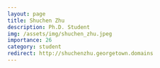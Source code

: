 ```yaml
---
layout: page
title: Shuchen Zhu 
description: Ph.D. Student
img: /assets/img/shuchen_zhu.jpeg
importance: 26
category: student
redirect: http://shuchenzhu.georgetown.domains
---
```

